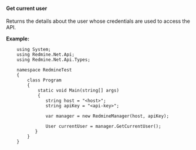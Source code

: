 #### Get current user

Returns the details about the user whose credentials are used to access the API.

**Example:**

```
    using System;
    using Redmine.Net.Api;
    using Redmine.Net.Api.Types;

    namespace RedmineTest
    {
        class Program
        {
            static void Main(string[] args)
            {
               string host = "<host>";
               string apiKey = "<api-key>";

               var manager = new RedmineManager(host, apiKey);

               User currentUser = manager.GetCurrentUser();
           }
        }
    }
```